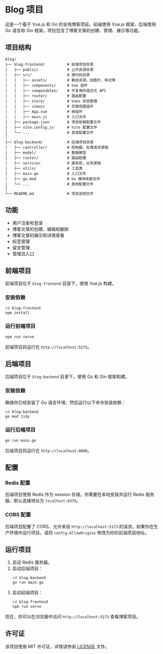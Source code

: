 # Blog 项目

这是一个基于 Vue.js 和 Go 的全栈博客项目。前端使用 Vue.js 框架，后端使用 Go 语言和 Gin 框架。项目包含了博客文章的创建、管理、展示等功能。

## 项目结构

```
blog/
├── blog-frontend/          # 前端项目目录
│   ├── public/             # 公共资源目录
│   ├── src/                # 源代码目录
│   │   ├── assets/         # 静态资源，如图片、样式等
│   │   ├── components/     # Vue 组件
│   │   ├── composables/    # 可复用的组合式 API
│   │   ├── router/         # 路由配置
│   │   ├── store/          # Vuex 状态管理
│   │   ├── views/          # 页面视图组件
│   │   ├── App.vue         # 根组件
│   │   ├── main.js         # 入口文件
│   ├── package.json        # 项目依赖配置文件
│   ├── vite.config.js      # Vite 配置文件
│   └── ...                 # 其他配置文件
│
├── blog-backend/           # 后端项目目录
│   ├── controller/         # 控制器，处理请求逻辑
│   ├── model/              # 数据模型
│   ├── router/             # 路由配置
│   ├── service/            # 服务层，业务逻辑
│   ├── utils/              # 工具类
│   ├── main.go             # 入口文件
│   ├── go.mod              # Go 模块依赖文件
│   └── ...                 # 其他配置文件
│
└── README.md               # 项目说明文件
```

## 功能

- 用户注册和登录
- 博客文章的创建、编辑和删除
- 博客文章的展示和详情查看
- 标签管理
- 留言管理
- 管理员入口

## 前端项目

前端项目位于 `blog-frontend` 目录下，使用 Vue.js 构建。

### 安装依赖

```bash
cd blog-frontend
npm install
```

### 运行前端项目

```bash
npm run serve
```

前端项目将运行在 `http://localhost:5173`。

## 后端项目

后端项目位于 `blog-backend` 目录下，使用 Go 和 Gin 框架构建。

### 安装依赖

确保你已经安装了 Go 语言环境，然后运行以下命令安装依赖：

```bash
cd blog-backend
go mod tidy
```

### 运行后端项目

```bash
go run main.go
```

后端项目将运行在 `http://localhost:8000`。

## 配置

### Redis 配置

后端项目使用 Redis 作为 session 存储。你需要在本地安装并运行 Redis 服务器，默认连接地址为 `localhost:6379`。

### CORS 配置

后端项目配置了 CORS，允许来自 `http://localhost:5173` 的请求。如果你在生产环境中运行项目，请将 `config.AllowOrigins` 修改为你的前端项目地址。

## 运行项目

1. 启动 Redis 服务器。
2. 启动后端项目：
   ```bash
   cd blog-backend
   go run main.go
   ```
3. 启动前端项目：
   ```bash
   cd blog-frontend
   npm run serve
   ```

现在，你可以在浏览器中访问 `http://localhost:5173` 查看博客项目。

## 许可证

该项目使用 MIT 许可证，详情请参阅 [LICENSE](LICENSE) 文件。
